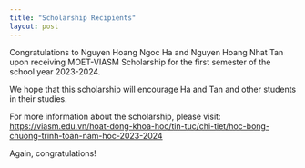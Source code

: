 ```yaml
---
title: "Scholarship Recipients"
layout: post
---
```

Congratulations to Nguyen Hoang Ngoc Ha and Nguyen Hoang Nhat Tan upon receiving 
MOET-VIASM Scholarship for the first semester of the school year 2023-2024.

We hope that this scholarship will encourage Ha and Tan and other students in their studies.

For more information about the scholarship, please visit: <https://viasm.edu.vn/hoat-dong-khoa-hoc/tin-tuc/chi-tiet/hoc-bong-chuong-trinh-toan-nam-hoc-2023-2024>

Again, congratulations!
